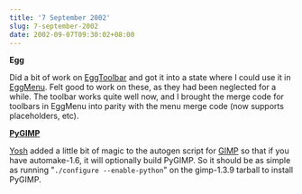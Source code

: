 ```yaml
---
title: '7 September 2002'
slug: 7-september-2002
date: 2002-09-07T09:30:02+08:00
---
```


**Egg**

Did a bit of work on
[EggToolbar](http://cvs.gnome.org/lxr/source/libegg/libegg/toolbar/) and
got it into a state where I could use it in
[EggMenu](http://cvs.gnome.org/lxr/source/libegg/libegg/menu/). Felt
good to work on these, as they had been neglected for a while. The
toolbar works quite well now, and I brought the merge code for toolbars
in EggMenu into parity with the menu merge code (now supports
placeholders, etc).

**[PyGIMP](/software/pygimp/index.md)**

[Yosh](http://www.advogato.org/person/yosh/) added a little bit of
magic to the autogen script for [GIMP](http://www.gimp.org/) so that
if you have automake-1.6, it will optionally build PyGIMP. So it
should be as simple as running "`./configure --enable-python`" on the
gimp-1.3.9 tarball to install PyGIMP.
